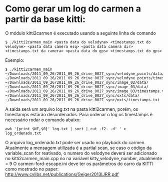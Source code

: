 # Como gerar um log do carmen a partir da base kitti:

O módulo kitti2carmen é executado usando a seguinte linha de comando

	$ ./kitti2carmen_main <pasta data do velodyne> <timestamps.txt do velodyne> <pasta data camera esq> <pasta data camera dir> <timestamps.txt da camera> <pasta data do gps> <timestamps.txt do gps>

Exemplo:

	$ ./kitti2carmen_main ~/Downloads/2011_09_26/2011_09_26_drive_0027_sync/velodyne_points/data/ ~/Downloads/2011_09_26/2011_09_26_drive_0027_sync/velodyne_points/timestamps.txt ~/Downloads/2011_09_26/2011_09_26_drive_0027_sync/image_02/data/ ~/Downloads/2011_09_26/2011_09_26_drive_0027_sync/image_03/data/ ~/Downloads/2011_09_26/2011_09_26_drive_0027_sync/image_03/timestamps.txt ~/Downloads/2011_09_26/2011_09_26_drive_0027_sync/oxts/data/ ~/Downloads/2011_09_26/2011_09_26_drive_0027_sync/oxts/timestamps.txt
	
A saída será um arquivo log.txt na pasta kitti2carmen, porém, os timestamps estarão desordenados.
Para ordenar o log os timestamps é necessário rodar o comando abaixo:

	awk '{print $NF,$0}' log.txt | sort | cut -f2- -d' ' > log_ordenado.txt
	
O arquivo log_ordenado.txt pode ser usado no playback do carmen.
Atualmente a mensagem utilizada é a partial scan, se caso o código da variable_scan for reativado, o numero do velodyne deverá ser adicionado no kitti2carmen_main.cpp no na variável kitty_velodyne_number, atualmente = 9
O carmen-ford-escape.ini deve ter os parâmetros do carro da KITTI como mostrado no paper:
http://www.cvlibs.net/publications/Geiger2013IJRR.pdf

